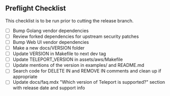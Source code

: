## Preflight Checklist

This checklist is to be run prior to cutting the release branch.

- [ ] Bump Golang vendor dependencies
- [ ] Review forked dependencies for upstream security patches
- [ ] Bump Web UI vendor dependencies
- [ ] Make a new docs/VERSION folder
- [ ] Update VERSION in Makefile to next dev tag
- [ ] Update TELEPORT_VERSION in assets/aws/Makefile
- [ ] Update mentions of the version in examples/ and README.md
- [ ] Search code for DELETE IN and REMOVE IN comments and clean up if appropriate
- [ ] Update docs/faq.mdx "Which version of Teleport is supported?" section with release date and support info
